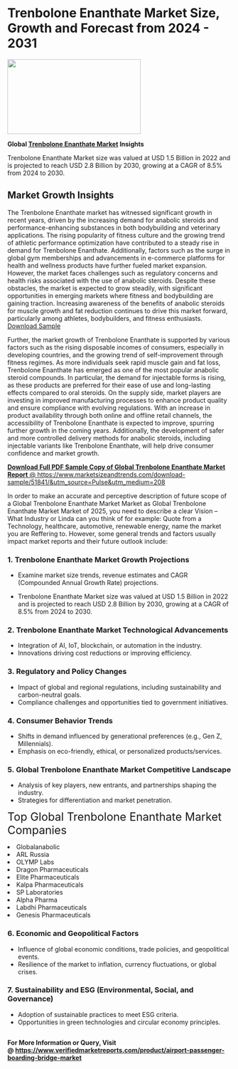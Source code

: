 <H1>Trenbolone Enanthate Market Size, Growth and Forecast from 2024 - 2031</H1><img class="aligncenter size-medium wp-image-584254" src="https://thirdeyenews.in/wp-content/uploads/2024/09/Global-Market-Research-300x168.jpeg" alt="" width="300" height="168" /><p><strong>Global&nbsp;<a href="https://www.marketsizeandtrends.com/download-sample/51841/&amp;utm_source=Pulse&amp;utm_medium=208">Trenbolone Enanthate Market</a> Insights</strong></p><p>Trenbolone Enanthate Market size was valued at USD 1.5 Billion in 2022 and is projected to reach USD 2.8 Billion by 2030, growing at a CAGR of 8.5% from 2024 to 2030.</p><p><h2>Market Growth Insights</h2> <p>The Trenbolone Enanthate market has witnessed significant growth in recent years, driven by the increasing demand for anabolic steroids and performance-enhancing substances in both bodybuilding and veterinary applications. The rising popularity of fitness culture and the growing trend of athletic performance optimization have contributed to a steady rise in demand for Trenbolone Enanthate. Additionally, factors such as the surge in global gym memberships and advancements in e-commerce platforms for health and wellness products have further fueled market expansion. However, the market faces challenges such as regulatory concerns and health risks associated with the use of anabolic steroids. Despite these obstacles, the market is expected to grow steadily, with significant opportunities in emerging markets where fitness and bodybuilding are gaining traction. Increasing awareness of the benefits of anabolic steroids for muscle growth and fat reduction continues to drive this market forward, particularly among athletes, bodybuilders, and fitness enthusiasts. <a href="sample-download-link">Download Sample</a></p> <p>Further, the market growth of Trenbolone Enanthate is supported by various factors such as the rising disposable incomes of consumers, especially in developing countries, and the growing trend of self-improvement through fitness regimes. As more individuals seek rapid muscle gain and fat loss, Trenbolone Enanthate has emerged as one of the most popular anabolic steroid compounds. In particular, the demand for injectable forms is rising, as these products are preferred for their ease of use and long-lasting effects compared to oral steroids. On the supply side, market players are investing in improved manufacturing processes to enhance product quality and ensure compliance with evolving regulations. With an increase in product availability through both online and offline retail channels, the accessibility of Trenbolone Enanthate is expected to improve, spurring further growth in the coming years. Additionally, the development of safer and more controlled delivery methods for anabolic steroids, including injectable variants like Trenbolone Enanthate, will help drive consumer confidence and market growth. <a href="more-info-link"></p><p><span class=""><strong>Download Full PDF Sample Copy of Global Trenbolone Enanthate Market Report</strong> @ <a href="https://www.marketsizeandtrends.com/download-sample/51841/&amp;utm_source=Pulse&amp;utm_medium=208" target="_blank">https://www.marketsizeandtrends.com/download-sample/51841/&amp;utm_source=Pulse&amp;utm_medium=208</a></span></p><p>In order to make an accurate and perceptive description of future scope of a Global&nbsp;Trenbolone Enanthate Market Market as Global&nbsp;Trenbolone Enanthate Market Market of 2025, you need to describe a clear Vision &ndash; What Industry or Linda can you think of for example: Quote from a Technology, healthcare, automotive, renewable energy, name the market you are Reffering to. However, some general trends and factors usually impact market reports and their future outlook include:</p><h3>1.&nbsp;<strong>Trenbolone Enanthate Market Growth Projections</strong></h3><ul><li>Examine market size trends, revenue estimates and CAGR (Compounded Annual Growth Rate) projections.</li><li><p>Trenbolone Enanthate Market size was valued at USD 1.5 Billion in 2022 and is projected to reach USD 2.8 Billion by 2030, growing at a CAGR of 8.5% from 2024 to 2030.</p></li></ul><h3>2.&nbsp;<strong>Trenbolone Enanthate Market Technological Advancements</strong></h3><ul><li>Integration of AI, IoT, blockchain, or automation in the industry.</li><li>Innovations driving cost reductions or improving efficiency.</li></ul><h3>3.&nbsp;<strong>Regulatory and Policy Changes</strong></h3><ul><li>Impact of global and regional regulations, including sustainability and carbon-neutral goals.</li><li>Compliance challenges and opportunities tied to government initiatives.</li></ul><h3>4.&nbsp;<strong>Consumer Behavior Trends</strong></h3><ul><li>Shifts in demand influenced by generational preferences (e.g., Gen Z, Millennials).</li><li>Emphasis on eco-friendly, ethical, or personalized products/services.</li></ul><h3>5.&nbsp;<strong>Global Trenbolone Enanthate Market Competitive Landscape</strong></h3><ul><li>Analysis of key players, new entrants, and partnerships shaping the industry.</li><li>Strategies for differentiation and market penetration.</li></ul><p data-pm-slice="1 1 []"><span style="color: inherit; font-family: inherit; font-size: 25px;">Top Global Trenbolone Enanthate Market Companies</span></p><div class="" data-test-id=""><p><li>Globalanabolic</li><li> ARL Russia</li><li> OLYMP Labs</li><li> Dragon Pharmaceuticals</li><li> Elite Pharmaceuticals</li><li> Kalpa Pharmaceuticals</li><li> SP Laboratories</li><li> Alpha Pharma</li><li> Labdhi Pharmaceuticals</li><li> Genesis Pharmaceuticals</li></p></div><h3>6.&nbsp;<strong>Economic and Geopolitical Factors</strong></h3><ul><li>Influence of global economic conditions, trade policies, and geopolitical events.</li><li>Resilience of the market to inflation, currency fluctuations, or global crises.</li></ul><h3>7.&nbsp;<strong>Sustainability and ESG (Environmental, Social, and Governance)</strong></h3><ul><li>Adoption of sustainable practices to meet ESG criteria.</li><li>Opportunities in green technologies and circular economy principles.</li></ul><h2><strong style="font-size: 14px;">For More Information or Query, Visit @&nbsp;</strong><a style="background-color: #ffffff; font-size: 14px;" href="https://www.marketsizeandtrends.com/report/trenbolone-enanthate-market/" target="_blank">https://www.verifiedmarketreports.com/product/airport-passenger-boarding-bridge-market</a></h2>
